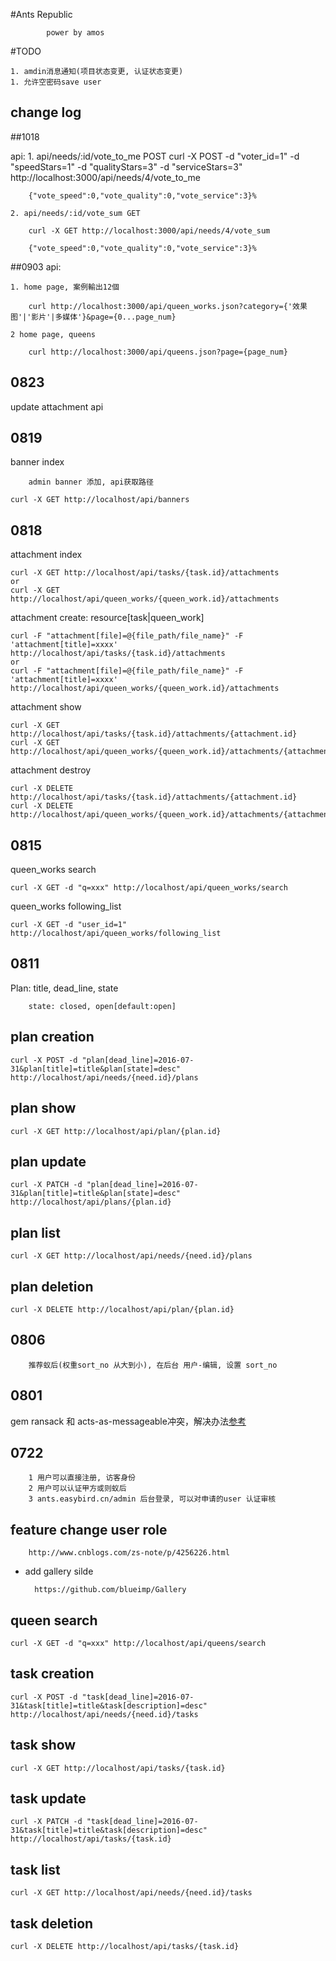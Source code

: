 #Ants Republic
		
			power by amos

#TODO
	
	1. amdin消息通知(项目状态变更, 认证状态变更)
	1. 允许空密码save user

## change log
##1018

api:
	1. api/needs/:id/vote_to_me POST
		curl -X POST -d "voter_id=1" -d "speedStars=1" -d "qualityStars=3" -d "serviceStars=3"  http://localhost:3000/api/needs/4/vote_to_me

		{"vote_speed":0,"vote_quality":0,"vote_service":3}%

	2. api/needs/:id/vote_sum GET

		curl -X GET http://localhost:3000/api/needs/4/vote_sum
		
		{"vote_speed":0,"vote_quality":0,"vote_service":3}%


##0903
api:
	
	1. home page, 案例輸出12個

		curl http://localhost:3000/api/queen_works.json?category={'效果图'|'影片'|多媒体'}&page={0...page_num}

	2 home page, queens

		curl http://localhost:3000/api/queens.json?page={page_num}


## 0823
update attachment api

## 0819
banner index
	
		admin banner 添加, api获取路径

```
curl -X GET http://localhost/api/banners
```

## 0818
attachment index

```
curl -X GET http://localhost/api/tasks/{task.id}/attachments
or
curl -X GET http://localhost/api/queen_works/{queen_work.id}/attachments
```

attachment create: resource[task|queen_work]

```
curl -F "attachment[file]=@{file_path/file_name}" -F 'attachment[title]=xxxx' http://localhost/api/tasks/{task.id}/attachments
or
curl -F "attachment[file]=@{file_path/file_name}" -F 'attachment[title]=xxxx' http://localhost/api/queen_works/{queen_work.id}/attachments
```

attachment show

```
curl -X GET http://localhost/api/tasks/{task.id}/attachments/{attachment.id}
curl -X GET http://localhost/api/queen_works/{queen_work.id}/attachments/{attachment.id}
```

attachment destroy

```
curl -X DELETE http://localhost/api/tasks/{task.id}/attachments/{attachment.id}
curl -X DELETE http://localhost/api/queen_works/{queen_work.id}/attachments/{attachment.id}

```


## 0815
queen_works search

```
curl -X GET -d "q=xxx" http://localhost/api/queen_works/search
```

queen_works following_list
```
curl -X GET -d "user_id=1" http://localhost/api/queen_works/following_list
```


## 0811
Plan: title, dead_line, state

		state: closed, open[default:open]

## plan creation
```
curl -X POST -d "plan[dead_line]=2016-07-31&plan[title]=title&plan[state]=desc" http://localhost/api/needs/{need.id}/plans
```
## plan show
```
curl -X GET http://localhost/api/plan/{plan.id}
```
## plan update
```
curl -X PATCH -d "plan[dead_line]=2016-07-31&plan[title]=title&plan[state]=desc" http://localhost/api/plans/{plan.id}
```
## plan list
```
curl -X GET http://localhost/api/needs/{need.id}/plans
```
## plan deletion
```
curl -X DELETE http://localhost/api/plan/{plan.id}
```


## 0806

		推荐蚁后(权重sort_no 从大到小), 在后台 用户-编辑, 设置 sort_no


## 0801
gem ransack 和 acts-as-messageable冲突，解决办法[参考](https://github.com/LTe/acts-as-messageable/pull/73#discussion-diff-23638195)

## 0722
	
		1 用户可以直接注册, 访客身份
		2 用户可以认证甲方或则蚁后
		3 ants.easybird.cn/admin 后台登录, 可以对申请的user 认证审核

## feature change user role
		
		http://www.cnblogs.com/zs-note/p/4256226.html

* add gallery silde
		
		https://github.com/blueimp/Gallery


## queen search
```
curl -X GET -d "q=xxx" http://localhost/api/queens/search
```
## task creation
```
curl -X POST -d "task[dead_line]=2016-07-31&task[title]=title&task[description]=desc" http://localhost/api/needs/{need.id}/tasks
```
## task show
```
curl -X GET http://localhost/api/tasks/{task.id}
```
## task update
```
curl -X PATCH -d "task[dead_line]=2016-07-31&task[title]=title&task[description]=desc" http://localhost/api/tasks/{task.id}
```
## task list
```
curl -X GET http://localhost/api/needs/{need.id}/tasks
```
## task deletion
```
curl -X DELETE http://localhost/api/tasks/{task.id}
```
